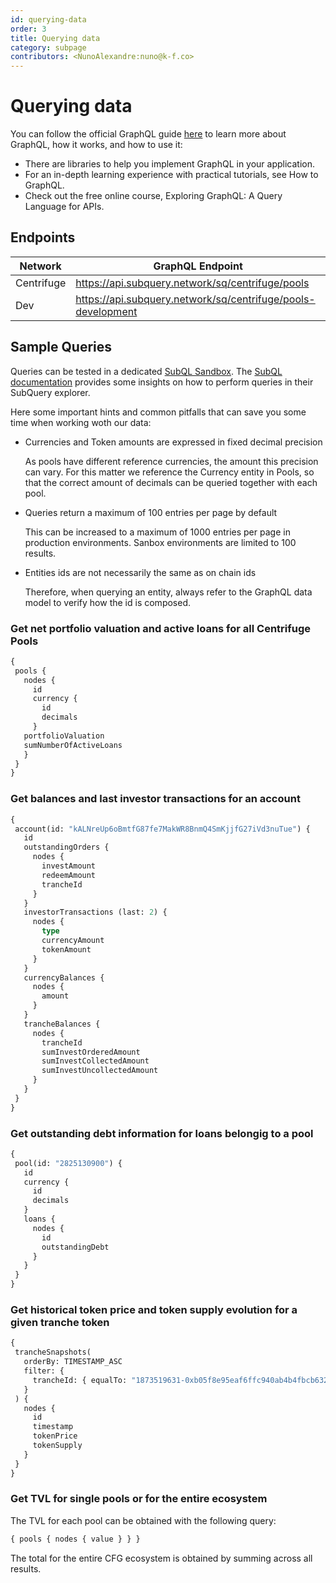 ```yaml
---
id: querying-data
order: 3
title: Querying data
category: subpage
contributors: <NunoAlexandre:nuno@k-f.co>
---
```


# Querying data
You can follow the official GraphQL guide [here](https://graphql.org/learn/) to learn more about GraphQL, how it works, and how to use it:

- There are libraries to help you implement GraphQL in your application.
- For an in-depth learning experience with practical tutorials, see How to GraphQL.
- Check out the free online course, Exploring GraphQL: A Query Language for APIs.

## Endpoints

| **Network** | **GraphQL Endpoint**|
|------------|-------------------------------------------------------------------|
| Centrifuge | https://api.subquery.network/sq/centrifuge/pools                  |
| Dev        | https://api.subquery.network/sq/centrifuge/pools-development      |


## Sample Queries

Queries can be tested in a dedicated [SubQL Sandbox](https://explorer.subquery.network/subquery/embrio-tech/centrifuge-subql). The [SubQL documentation](https://academy.subquery.network/run_publish/query.html) provides some insights on how to perform queries in their SubQuery explorer.

Here some important hints and common pitfalls that can save you some time when working woth our data:

- Currencies and Token amounts are expressed in fixed decimal precision 
    
    As pools have different reference currencies, the amount this precision can vary. For this matter we reference the Currency entity in Pools, so that the correct amount of decimals can be queried together with each pool.

- Queries return a maximum of 100 entries per page by default
    
    This can be increased to a maximum of 1000 entries per page in production environments. Sanbox environments are limited to 100 results.

- Entities ids are not necessarily the same as on chain ids
    
    Therefore, when querying an entity, always refer to the GraphQL data model to verify how the id is composed.


 ### Get net portfolio valuation and active loans for all Centrifuge Pools

 ```graphql
 {
  pools {
    nodes {
      id
      currency {
        id
        decimals
      }
    portfolioValuation
    sumNumberOfActiveLoans
    }
  }
}
 ```

 ### Get balances and last investor transactions for an account

 ```graphql
 {
  account(id: "kALNreUp6oBmtfG87fe7MakWR8BnmQ4SmKjjfG27iVd3nuTue") {
    id
    outstandingOrders {
      nodes {
        investAmount
        redeemAmount
        trancheId
      }
    }
    investorTransactions (last: 2) {
      nodes {
        type
        currencyAmount
        tokenAmount
      }
    }
    currencyBalances {
      nodes {
        amount
      }
    }
    trancheBalances {
      nodes {
        trancheId
        sumInvestOrderedAmount
        sumInvestCollectedAmount
        sumInvestUncollectedAmount
      }
    }
  }
}
 ```

 ### Get outstanding debt information for loans belongig to a pool

 ```graphql
{
  pool(id: "2825130900") {
    id
    currency {
      id
      decimals
    }
    loans {
      nodes {
        id
        outstandingDebt
      }
    }
  }
}
 ```

 ### Get historical token price and token supply evolution for a given tranche token

 ```graphql
{
  trancheSnapshots(
    orderBy: TIMESTAMP_ASC
    filter: {
      trancheId: { equalTo: "1873519631-0xb05f8e95eaf6ffc940ab4b4fbcb6324b" }
    }
  ) {
    nodes {
      id
      timestamp
      tokenPrice
      tokenSupply
    }
  }
} 
 ```

 ### Get TVL for single pools or for the entire ecosystem

The TVL for each pool can be obtained with the following query:

```graphql
{ pools { nodes { value } } }
```

The total for the entire CFG ecosystem is obtained by summing across all results.